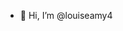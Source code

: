 - 👋 Hi, I’m @louiseamy4


<!---
louiseamy4/louiseamy4 is a ✨ special ✨ repository because its `README.md` (this file) appears on your GitHub profile.
You can click the Preview link to take a look at your changes.
--->
